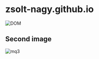 # zsolt-nagy.github.io

![DOM](https://user-images.githubusercontent.com/2752156/90942671-140d0600-e417-11ea-9358-3e7cbe79e6f8.jpg)

## Second image 

![mq3](https://user-images.githubusercontent.com/2752156/90942742-60584600-e417-11ea-90e7-d8aad0c81c19.jpg)
